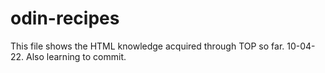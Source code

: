 # odin-recipes

This file shows the HTML knowledge acquired through TOP so far. 10-04-22.
Also learning to commit.